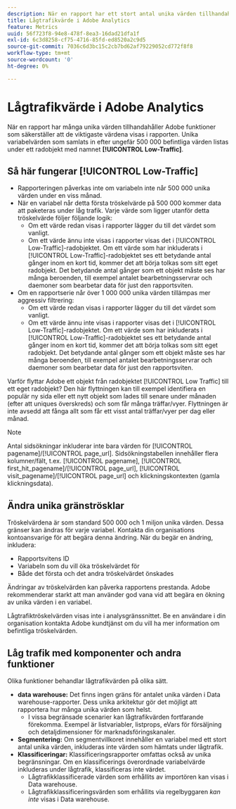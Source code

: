 ```yaml
---
description: När en rapport har ett stort antal unika värden tillhandahåller Adobe funktioner som säkerställer att de viktigaste värdena visas i rapporten.
title: Lågtrafikvärde i Adobe Analytics
feature: Metrics
uuid: 56f723f8-94e8-478f-8ea3-16dad21dfa1f
exl-id: 6c3d8258-cf75-4716-85fd-ed8520a2c9d5
source-git-commit: 7036c6d3bc15c2cb7bd62af79229052cd772f8f8
workflow-type: tm+mt
source-wordcount: '0'
ht-degree: 0%

---
```


# Lågtrafikvärde i Adobe Analytics

När en rapport har många unika värden tillhandahåller Adobe funktioner som säkerställer att de viktigaste värdena visas i rapporten. Unika variabelvärden som samlats in efter ungefär 500 000 befintliga värden listas under ett radobjekt med namnet **[!UICONTROL Low-Traffic]**.

## Så här fungerar [!UICONTROL Low-Traffic]

* Rapporteringen påverkas inte om variabeln inte når 500 000 unika värden under en viss månad.
* När en variabel når detta första tröskelvärde på 500 000 kommer data att paketeras under låg trafik. Varje värde som ligger utanför detta tröskelvärde följer följande logik:
   * Om ett värde redan visas i rapporter lägger du till det värdet som vanligt.
   * Om ett värde ännu inte visas i rapporter visas det i [!UICONTROL Low-Traffic]-radobjektet. Om ett värde som har inkluderats i [!UICONTROL Low-Traffic]-radobjektet ses ett betydande antal gånger inom en kort tid, kommer det att börja tolkas som sitt eget radobjekt. Det betydande antal gånger som ett objekt måste ses har många beroenden, till exempel antalet bearbetningsservrar och daemoner som bearbetar data för just den rapportsviten.
* Om en rapportserie når över 1 000 000 unika värden tillämpas mer aggressiv filtrering:
   * Om ett värde redan visas i rapporter lägger du till det värdet som vanligt.
   * Om ett värde ännu inte visas i rapporter visas det i [!UICONTROL Low-Traffic]-radobjektet. Om ett värde som har inkluderats i [!UICONTROL Low-Traffic]-radobjektet ses ett betydande antal gånger inom en kort tid, kommer det att börja tolkas som sitt eget radobjekt. Det betydande antal gånger som ett objekt måste ses har många beroenden, till exempel antalet bearbetningsservrar och daemoner som bearbetar data för just den rapportsviten.

Varför flyttar Adobe ett objekt från radobjektet [!UICONTROL Low Traffic] till ett eget radobjekt? Den här flyttningen kan till exempel identifiera en populär ny sida eller ett nytt objekt som lades till senare under månaden (efter att uniques överskreds) och som får många träffar/vyer. Flyttningen är inte avsedd att fånga allt som får ett visst antal träffar/vyer per dag eller månad.

>[!NOTE]
>Antal sidsökningar inkluderar inte bara värden för [!UICONTROL pagename]/[!UICONTROL page_url]. Sidsökningstabellen innehåller flera kolumner/fält, t.ex. [!UICONTROL pagename], [!UICONTROL first_hit_pagename]/[!UICONTROL page_url], [!UICONTROL visit_pagename]/[!UICONTROL page_url] och klickningskontexten (gamla klickningsdata).

## Ändra unika gränströsklar

Tröskelvärdena är som standard 500 000 och 1 miljon unika värden. Dessa gränser kan ändras för varje variabel. Kontakta din organisations kontoansvarige för att begära denna ändring. När du begär en ändring, inkludera:

* Rapportsvitens ID
* Variabeln som du vill öka tröskelvärdet för
* Både det första och det andra tröskelvärdet önskades

Ändringar av tröskelvärden kan påverka rapportens prestanda. Adobe rekommenderar starkt att man använder god vana vid att begära en ökning av unika värden i en variabel.

Lågtrafiktröskelvärden visas inte i analysgränssnittet. Be en användare i din organisation kontakta Adobe kundtjänst om du vill ha mer information om befintliga tröskelvärden.

## Låg trafik med komponenter och andra funktioner

Olika funktioner behandlar lågtrafikvärden på olika sätt.

* **data warehouse:** Det finns ingen gräns för antalet unika värden i Data warehouse-rapporter. Dess unika arkitektur gör det möjligt att rapportera hur många unika värden som helst.
   * I vissa begränsade scenarier kan lågtrafikvärden fortfarande förekomma. Exempel är listvariabler, listprops, eVars för försäljning och detaljdimensioner för marknadsföringskanaler.
* **Segmentering:** Om segmentvillkoret innehåller en variabel med ett stort antal unika värden, inkluderas inte värden som hämtats under lågtrafik.
* **Klassificeringar:** Klassificeringsrapporter omfattas också av unika begränsningar. Om en klassificerings överordnade variabelvärde inkluderas under lågtrafik, klassificeras inte värdet.
   * Lågtrafikklassificerade värden som erhållits av importören kan visas i Data warehouse. <!-- AN-115871 -->
   * Lågtrafikklassificeringsvärden som erhållits via regelbyggaren *kan inte* visas i Data warehouse. <!-- AN-122872 -->
